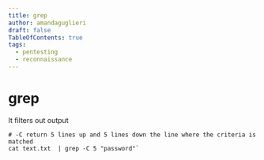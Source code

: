 ```yaml
---
title: grep
author: amandaguglieri
draft: false
TableOfContents: true
tags:
  - pentesting
  - reconnaissance
---
```


# grep

It filters out output

```
# -C return 5 lines up and 5 lines down the line where the criteria is matched
cat text.txt  | grep -C 5 "password"`
```